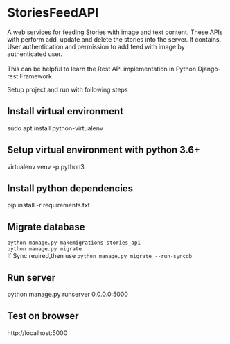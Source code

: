 # StoriesFeedAPI
A web services for feeding Stories with image and text content. These APIs with perform add, update and delete the stories into the server.
It contains, User authentication and permission to add feed with image by authenticated user.<br><br>
This can be helpful to learn the Rest API implementation in Python Django-rest Framework. 

Setup project and run with following steps<br>
## Install virtual environment
sudo apt install python-virtualenv

## Setup virtual environment with python 3.6+<br>
virtualenv venv -p python3

## Install python dependencies<br>
pip install -r requirements.txt

## Migrate database<br>
``python manage.py makemigrations stories_api `` <br>
``python manage.py migrate``<br>
If Sync reuired,then use 
`` python manage.py migrate --run-syncdb
``


## Run server</b>
python manage.py runserver 0.0.0.0:5000

## Test on browser<br>
http://localhost:5000